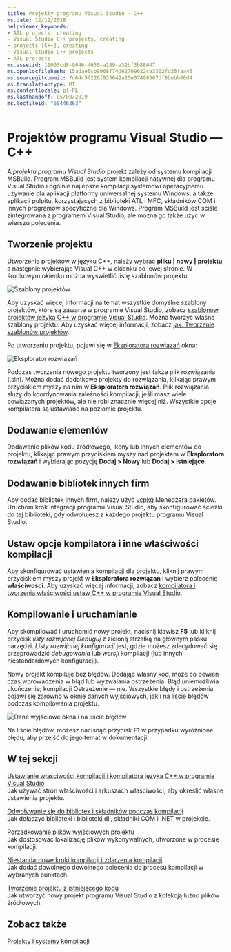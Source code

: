 ```yaml
---
title: Projekty programu Visual Studio — C++
ms.date: 12/12/2018
helpviewer_keywords:
- ATL projects, creating
- Visual Studio C++ projects, creating
- projects [C++], creating
- Visual Studio C++ projects
- ATL projects
ms.assetid: 11003cd8-9046-4630-a189-a32bf3b88047
ms.openlocfilehash: 15adae6cb9908f74d62709622ca3302fd35faa46
ms.sourcegitcommit: 7d64c5f226f925642a25e07498567df8bebb00d4
ms.translationtype: MT
ms.contentlocale: pl-PL
ms.lasthandoff: 05/08/2019
ms.locfileid: "65446363"
---
```

# <a name="visual-studio-projects---c"></a>Projektów programu Visual Studio — C++

A *projektu programu Visual Studio* projekt zależy od systemu kompilacji MSBuild. Program MSBuild jest system kompilacji natywnej dla programu Visual Studio i ogólnie najlepsze kompilacji systemowi operacyjnemu używanie dla aplikacji platformy uniwersalnej systemu Windows, a także aplikacji pulpitu, korzystających z biblioteki ATL i MFC, składników COM i innych programów specyficzne dla Windows. Program MSBuild jest ściśle zintegrowana z programem Visual Studio, ale można go także użyć w wierszu polecenia. 

## <a name="create-a-project"></a>Tworzenie projektu

Utworzenia projektów w języku C++, należy wybrać **pliku &#124; nowy &#124; projektu**, a następnie wybierając Visual C++ w okienku po lewej stronie. W środkowym okienku można wyświetlić listę szablonów projektu: 

   ![Szablony projektów](../overview/media/vs2017-new-project.png "programu Visual Studio 2017 nowego projektu okna dialogowego")

Aby uzyskać więcej informacji na temat wszystkie domyślne szablony projektów, które są zawarte w programie Visual Studio, zobacz [szablonów projektów języka C++ w programie Visual Studio](reference/visual-cpp-project-types.md). Można tworzyć własne szablony projektu. Aby uzyskać więcej informacji, zobacz [jak: Tworzenie szablonów projektów](/visualstudio/ide/how-to-create-project-templates).

Po utworzeniu projektu, pojawi się w [Eksploratora rozwiązań](/visualstudio/ide/solutions-and-projects-in-visual-studio) okna:

   ![Eksplorator rozwiązań](media/mathlibrary-solution-explorer-153.png)

Podczas tworzenia nowego projektu tworzony jest także plik rozwiązania (.sln). Można dodać dodatkowe projekty do rozwiązania, klikając prawym przyciskiem myszy na nim w **Eksploratora rozwiązań**. Plik rozwiązania służy do koordynowania zależności kompilacji, jeśli masz wiele powiązanych projektów, ale nie robi znacznie więcej niż. Wszystkie opcje kompilatora są ustawiane na poziomie projektu.

## <a name="add-items"></a>Dodawanie elementów

Dodawanie plików kodu źródłowego, ikony lub innych elementów do projektu, klikając prawym przyciskiem myszy nad projektem w **Eksploratora rozwiązań** i wybierając pozycję **Dodaj > Nowy** lub **Dodaj > istniejące**.

## <a name="add-third-party-libraries"></a>Dodawanie bibliotek innych firm

Aby dodać bibliotek innych firm, należy użyć [vcpkg](vcpkg.md) Menedżera pakietów. Uruchom krok integracji programu Visual Studio, aby skonfigurować ścieżki do tej biblioteki, gdy odwołujesz z każdego projektu programu Visual Studio. 

## <a name="set-compiler-options-and-other-build-properties"></a>Ustaw opcje kompilatora i inne właściwości kompilacji

Aby skonfigurować ustawienia kompilacji dla projektu, kliknij prawym przyciskiem myszy projekt w **Eksploratora rozwiązań** i wybierz polecenie **właściwości**. Aby uzyskać więcej informacji, zobacz [kompilatora i tworzenia właściwości ustaw C++ w programie Visual Studio](working-with-project-properties.md).

## <a name="compile-and-run"></a>Kompilowanie i uruchamianie

Aby skompilować i uruchomić nowy projekt, naciśnij klawisz **F5** lub kliknij przycisk *listy rozwijanej Debuguj* z zieloną strzałką na głównym pasku narzędzi. *Listy rozwijanej konfiguracji* jest, gdzie możesz zdecydować się przeprowadzić *debugowania* lub *wersji* kompilacji (lub innych niestandardowych konfiguracji).

Nowy projekt kompiluje bez błędów. Dodając własny kod, może co pewien czas wprowadzenia w błąd lub wyzwalania ostrzeżenia. Błąd uniemożliwia ukończenie; kompilacji Ostrzeżenie — nie. Wszystkie błędy i ostrzeżenia pojawi się zarówno w oknie danych wyjściowych, jak i na liście błędów podczas kompilowania projektu. 

   ![Dane wyjściowe okna i na liście błędów](../overview/media/vs2017-output-error-list.png)

Na liście błędów, możesz nacisnąć przycisk **F1** w przypadku wyróżnione błędu, aby przejść do jego temat w dokumentacji.

## <a name="in-this-section"></a>W tej sekcji

[Ustawianie właściwości kompilacji i kompilatora języka C++ w programie Visual Studio](working-with-project-properties.md)<br/>
Jak używać stron właściwości i arkuszach właściwości, aby określić własne ustawienia projektu.

[Odwoływanie się do bibliotek i składników podczas kompilacji](adding-references-in-visual-cpp-projects.md)<br/>
Jak dołączyć biblioteki i biblioteki dll, składniki COM i .NET w projekcie.
 
[Porządkowanie plików wyjściowych projektu](how-to-organize-project-output-files-for-builds.md)<br/>
Jak dostosować lokalizację plików wykonywalnych, utworzone w procesie kompilacji.

[Niestandardowe kroki kompilacji i zdarzenia kompilacji](understanding-custom-build-steps-and-build-events.md)<br/>
Jak dodać dowolnego dowolnego polecenia do procesu kompilacji w wybranych punktach.

[Tworzenie projektu z istniejącego kodu](how-to-create-a-cpp-project-from-existing-code.md)<br/>
Jak utworzyć nowy projekt programu Visual Studio z kolekcją luźno plików źródłowych.

## <a name="see-also"></a>Zobacz także

[Projekty i systemy kompilacji](projects-and-build-systems-cpp.md)<br>
